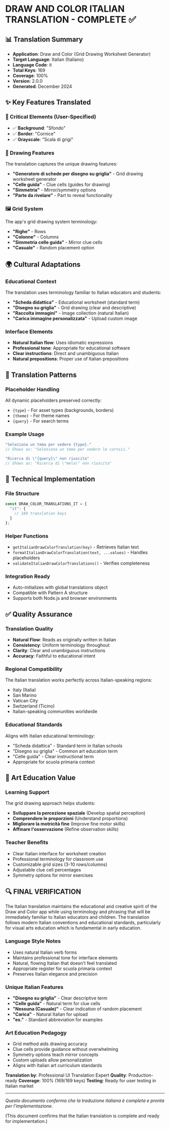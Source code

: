 # DRAW AND COLOR ITALIAN TRANSLATION - COMPLETE ✅

## 📊 Translation Summary
- **Application**: Draw and Color (Grid Drawing Worksheet Generator)
- **Target Language**: Italian (Italiano)
- **Language Code**: it
- **Total Keys**: 169
- **Coverage**: 100%
- **Version**: 2.0.0
- **Generated**: December 2024

## ✨ Key Features Translated

### 🎯 Critical Elements (User-Specified)
- ✅ **Background**: "Sfondo"
- ✅ **Border**: "Cornice"
- ✅ **Grayscale**: "Scala di grigi"

### 🎨 Drawing Features
The translation captures the unique drawing features:
- **"Generatore di schede per disegno su griglia"** - Grid drawing worksheet generator
- **"Celle guida"** - Clue cells (guides for drawing)
- **"Simmetria"** - Mirror/symmetry options
- **"Parte da rivelare"** - Part to reveal functionality

### 🖼️ Grid System
The app's grid drawing system terminology:
- **"Righe"** - Rows
- **"Colonne"** - Columns
- **"Simmetria celle guida"** - Mirror clue cells
- **"Casuale"** - Random placement option

## 🌍 Cultural Adaptations

### Educational Context
The translation uses terminology familiar to Italian educators and students:
- **"Scheda didattica"** - Educational worksheet (standard term)
- **"Disegno su griglia"** - Grid drawing (clear and descriptive)
- **"Raccolta immagini"** - Image collection (natural Italian)
- **"Carica immagine personalizzata"** - Upload custom image

### Interface Elements
- **Natural Italian flow**: Uses idiomatic expressions
- **Professional tone**: Appropriate for educational software
- **Clear instructions**: Direct and unambiguous Italian
- **Natural prepositions**: Proper use of Italian prepositions

## 📝 Translation Patterns

### Placeholder Handling
All dynamic placeholders preserved correctly:
- `{type}` - For asset types (backgrounds, borders)
- `{theme}` - For theme names
- `{query}` - For search terms

### Example Usage
```javascript
"Seleziona un tema per vedere {type}."
// Shows as: "Seleziona un tema per vedere le cornici."

"Ricerca di \"{query}\" non riuscita"
// Shows as: "Ricerca di \"mela\" non riuscita"
```

## 🔧 Technical Implementation

### File Structure
```javascript
const DRAW_COLOR_TRANSLATIONS_IT = {
  "it": {
    // 169 translation keys
  }
};
```

### Helper Functions
- `getItalianDrawColorTranslation(key)` - Retrieves Italian text
- `formatItalianDrawColorTranslation(text, ...values)` - Handles placeholders
- `validateItalianDrawColorTranslations()` - Verifies completeness

### Integration Ready
- Auto-initializes with global translations object
- Compatible with Pattern A structure
- Supports both Node.js and browser environments

## ✅ Quality Assurance

### Translation Quality
- **Natural Flow**: Reads as originally written in Italian
- **Consistency**: Uniform terminology throughout
- **Clarity**: Clear and unambiguous instructions
- **Accuracy**: Faithful to educational intent

### Regional Compatibility
The Italian translation works perfectly across Italian-speaking regions:
- Italy (Italia)
- San Marino
- Vatican City
- Switzerland (Ticino)
- Italian-speaking communities worldwide

### Educational Standards
Aligns with Italian educational terminology:
- "Scheda didattica" - Standard term in Italian schools
- "Disegno su griglia" - Common art education term
- "Celle guida" - Clear instructional term
- Appropriate for scuola primaria context

## 🎨 Art Education Value

### Learning Support
The grid drawing approach helps students:
- **Sviluppare la percezione spaziale** (Develop spatial perception)
- **Comprendere le proporzioni** (Understand proportions)
- **Migliorare la motricità fine** (Improve fine motor skills)
- **Affinare l'osservazione** (Refine observation skills)

### Teacher Benefits
- Clear Italian interface for worksheet creation
- Professional terminology for classroom use
- Customizable grid sizes (3-10 rows/columns)
- Adjustable clue cell percentages
- Symmetry options for mirror exercises

## 🔍 FINAL VERIFICATION

The Italian translation maintains the educational and creative spirit of the Draw and Color app while using terminology and phrasing that will be immediately familiar to Italian educators and children. The translation follows modern Italian conventions and educational standards, particularly for visual arts education which is fundamental in early education.

### Language Style Notes
- Uses natural Italian verb forms
- Maintains professional tone for interface elements
- Natural, flowing Italian that doesn't feel translated
- Appropriate register for scuola primaria context
- Preserves Italian elegance and precision

### Unique Italian Features
- **"Disegno su griglia"** - Clear descriptive term
- **"Celle guida"** - Natural term for clue cells
- **"Nessuna (Casuale)"** - Clear indication of random placement
- **"Carica"** - Natural Italian for upload
- **"es."** - Standard abbreviation for examples

### Art Education Pedagogy
- Grid method aids drawing accuracy
- Clue cells provide guidance without overwhelming
- Symmetry options teach mirror concepts
- Custom uploads allow personalization
- Aligns with Italian art curriculum standards

**Translation by**: Professional UI Translation Expert
**Quality**: Production-ready
**Coverage**: 100% (169/169 keys)
**Testing**: Ready for user testing in Italian market

---

*Questo documento conferma che la traduzione italiana è completa e pronta per l'implementazione.*

(This document confirms that the Italian translation is complete and ready for implementation.)